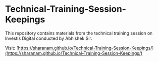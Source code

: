 # Technical-Training-Session-Keepings

This repository contains materials from the technical training session on Investis Digital conducted by Abhishek Sir.

Visit: [https://sharanam.github.io/Technical-Training-Session-Keepings/](https://sharanam.github.io/Technical-Training-Session-Keepings/)
